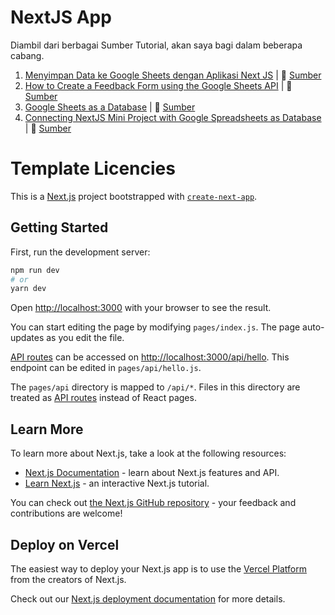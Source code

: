 # NextJS App

Diambil dari berbagai Sumber Tutorial, akan saya bagi dalam beberapa cabang.

1. [Menyimpan Data ke Google Sheets dengan Aplikasi Next JS](https://github.com/amati-tiru-modifikasi/nextjs-playing-sheets/tree/sheet1) | 📢 [Sumber](http://go.topidesta.my.id/sheet1)
2. [How to Create a Feedback Form using the Google Sheets API](https://github.com/amati-tiru-modifikasi/nextjs-playing-sheets/tree/sheet2) | 📢 [Sumber](http://go.topidesta.my.id/sheet2)
3. [Google Sheets as a Database](https://github.com/amati-tiru-modifikasi/nextjs-playing-sheets/tree/sheet3) | 📢 [Sumber](http://go.topidesta.my.id/sheet3)
4. [Connecting NextJS Mini Project with Google Spreadsheets as Database](https://github.com/amati-tiru-modifikasi/nextjs-playing-sheets/tree/sheet4) | 📢 [Sumber](http://go.topidesta.my.id/sheet4)

# Template Licencies

This is a [Next.js](https://nextjs.org/) project bootstrapped with [`create-next-app`](https://github.com/vercel/next.js/tree/canary/packages/create-next-app).

## Getting Started

First, run the development server:

```bash
npm run dev
# or
yarn dev
```

Open [http://localhost:3000](http://localhost:3000) with your browser to see the result.

You can start editing the page by modifying `pages/index.js`. The page auto-updates as you edit the file.

[API routes](https://nextjs.org/docs/api-routes/introduction) can be accessed on [http://localhost:3000/api/hello](http://localhost:3000/api/hello). This endpoint can be edited in `pages/api/hello.js`.

The `pages/api` directory is mapped to `/api/*`. Files in this directory are treated as [API routes](https://nextjs.org/docs/api-routes/introduction) instead of React pages.

## Learn More

To learn more about Next.js, take a look at the following resources:

- [Next.js Documentation](https://nextjs.org/docs) - learn about Next.js features and API.
- [Learn Next.js](https://nextjs.org/learn) - an interactive Next.js tutorial.

You can check out [the Next.js GitHub repository](https://github.com/vercel/next.js/) - your feedback and contributions are welcome!

## Deploy on Vercel

The easiest way to deploy your Next.js app is to use the [Vercel Platform](https://vercel.com/import?utm_medium=default-template&filter=next.js&utm_source=create-next-app&utm_campaign=create-next-app-readme) from the creators of Next.js.

Check out our [Next.js deployment documentation](https://nextjs.org/docs/deployment) for more details.

